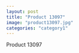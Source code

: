 ```yaml
---
layout: post
title: "Product 13097"
image: "product13097.jpg"
categories: "category1"
---
```

Product 13097
